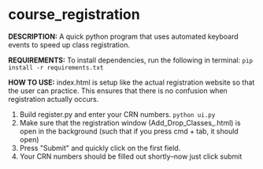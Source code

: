 # course_registration

**DESCRIPTION:**
A quick python program that uses automated keyboard events to speed up class registration.

**REQUIREMENTS:**
To install dependencies, run the following in terminal: 
`pip install -r requirements.txt`

**HOW TO USE:**
index.html is setup like the actual registration website so that the user can practice. This ensures that there is no confusion when registration actually occurs.

1. Build register.py and enter your CRN numbers. `python ui.py`
2. Make sure that the registration window (Add_Drop_Classes_.html) is open in the background (such that if you press cmd + tab, it should open)
3. Press "Submit" and quickly click on the first field.
4. Your CRN numbers should be filled out shortly–now just click submit
